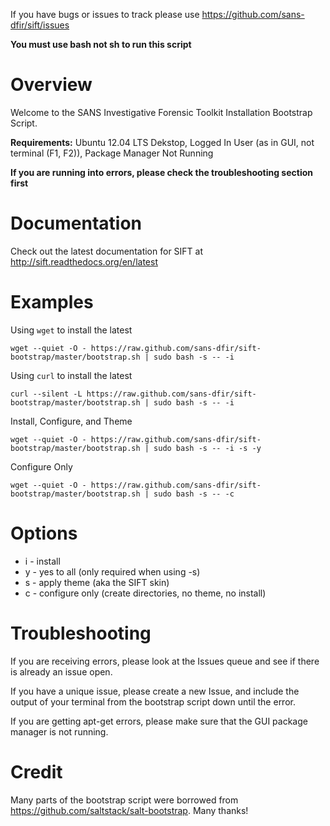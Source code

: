 If you have bugs or issues to track please use https://github.com/sans-dfir/sift/issues

**You must use bash not sh to run this script**

Overview
========
Welcome to the SANS Investigative Forensic Toolkit Installation Bootstrap Script. 

**Requirements:** Ubuntu 12.04 LTS Dekstop, Logged In User (as in GUI, not terminal (F1, F2)), Package Manager Not Running

**If you are running into errors, please check the troubleshooting section first**

Documentation
=============
Check out the latest documentation for SIFT at http://sift.readthedocs.org/en/latest


Examples
========
Using `wget` to install the latest 

```
wget --quiet -O - https://raw.github.com/sans-dfir/sift-bootstrap/master/bootstrap.sh | sudo bash -s -- -i
```

Using `curl` to install the latest
```
curl --silent -L https://raw.github.com/sans-dfir/sift-bootstrap/master/bootstrap.sh | sudo bash -s -- -i
```

Install, Configure, and Theme

```
wget --quiet -O - https://raw.github.com/sans-dfir/sift-bootstrap/master/bootstrap.sh | sudo bash -s -- -i -s -y
```

Configure Only

```
wget --quiet -O - https://raw.github.com/sans-dfir/sift-bootstrap/master/bootstrap.sh | sudo bash -s -- -c
```

Options
=======
* i - install
* y - yes to all (only required when using -s)
* s - apply theme (aka the SIFT skin)
* c - configure only (create directories, no theme, no install)

Troubleshooting
===============
If you are receiving errors, please look at the Issues queue and see if there is already an issue open.

If you have a unique issue, please create a new Issue, and include the output of your terminal from the bootstrap script down until the error.

If you are getting apt-get errors, please make sure that the GUI package manager is not running.

Credit
======
Many parts of the bootstrap script were borrowed from https://github.com/saltstack/salt-bootstrap. Many thanks!
